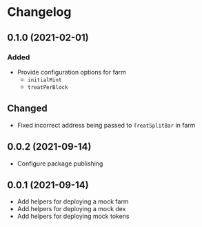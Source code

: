 # Changelog
## 0.1.0 (2021-02-01)

### Added
* Provide configuration options for farm
  * `initialMint`
  * `treatPerBlock`

## Changed
* Fixed incorrect address being passed to `TreatSplitBar` in farm
## 0.0.2 (2021-09-14)
* Configure package publishing

## 0.0.1 (2021-09-14)
* Add helpers for deploying a mock farm
* Add helpers for deploying a mock dex
* Add helpers for deploying mock tokens